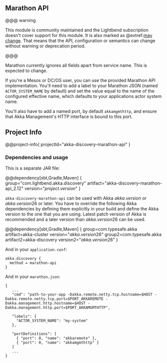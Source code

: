 ## Marathon API

@@@ warning

This module is community maintained and the Lightbend subscription doesn't cover support for this module.
  It is also marked as @extref:[may change](akka:common/may-change.html).
  That means that the API, configuration or semantics can change without warning or deprecation period.

@@@

Marathon currently ignores all fields apart from service name. This is expected to change.

If you're a Mesos or DC/OS user, you can use the provided Marathon API implementation. You'll need to add a label
to your Marathon JSON (named `ACTOR_SYSTEM_NAME`  by default) and set the value equal to the name of the configured
effective name, which defaults to your applications actor system name.

You'll also have to add a named port, by default `akkamgmthttp`, and ensure that Akka Management's HTTP interface
is bound to this port.

## Project Info

@@project-info{ projectId="akka-discovery-marathon-api" }

### Dependencies and usage

This is a separate JAR file:

@@dependency[sbt,Gradle,Maven] {
  group="com.lightbend.akka.discovery"
  artifact="akka-discovery-marathon-api_2.12"
  version="$project.version$"
}

`akka-discovery-marathon-api` can be used with Akka $akka.version$ or $akka.version26$ or later.
You have to override the following Akka dependencies by defining them explicitly in your build and
define the Akka version to the one that you are using. Latest patch version of Akka is recommended and
a later version than $akka.version26$ can be used.

@@dependency[sbt,Gradle,Maven] {
  group=com.typesafe.akka
  artifact=akka-cluster
  version="$akka.version26$"
  group2=com.typesafe.akka
  artifact2=akka-discovery
  version2="$akka.version26$"
}

And in your `application.conf`:

```
akka.discovery {
  method = marathon-api
}
```

And in your `marathon.json`:
```
{
   ...
   "cmd": "path-to-your-app -Dakka.remote.netty.tcp.hostname=$HOST -Dakka.remote.netty.tcp.port=$PORT_AKKAREMOTE -Dakka.management.http.hostname=$HOST -Dakka.management.http.port=$PORT_AKKAMGMTHTTP",

   "labels": {
     "ACTOR_SYSTEM_NAME": "my-system"
   },

   "portDefinitions": [
     { "port": 0, "name": "akkaremote" },
     { "port": 0, "name": "akkamgmthttp" }
   ]
   ...
}
```

